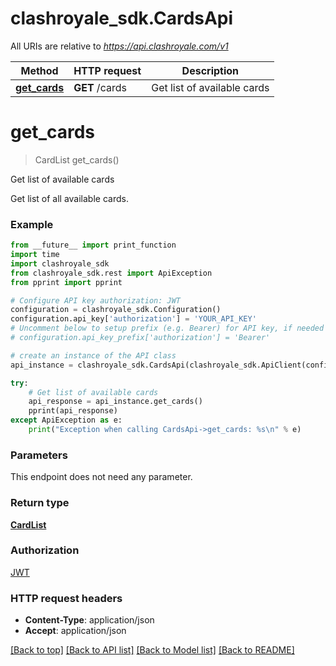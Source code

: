 # clashroyale_sdk.CardsApi

All URIs are relative to *https://api.clashroyale.com/v1*

Method | HTTP request | Description
------------- | ------------- | -------------
[**get_cards**](CardsApi.md#get_cards) | **GET** /cards | Get list of available cards


# **get_cards**
> CardList get_cards()

Get list of available cards

Get list of all available cards. 

### Example
```python
from __future__ import print_function
import time
import clashroyale_sdk
from clashroyale_sdk.rest import ApiException
from pprint import pprint

# Configure API key authorization: JWT
configuration = clashroyale_sdk.Configuration()
configuration.api_key['authorization'] = 'YOUR_API_KEY'
# Uncomment below to setup prefix (e.g. Bearer) for API key, if needed
# configuration.api_key_prefix['authorization'] = 'Bearer'

# create an instance of the API class
api_instance = clashroyale_sdk.CardsApi(clashroyale_sdk.ApiClient(configuration))

try:
    # Get list of available cards
    api_response = api_instance.get_cards()
    pprint(api_response)
except ApiException as e:
    print("Exception when calling CardsApi->get_cards: %s\n" % e)
```

### Parameters
This endpoint does not need any parameter.

### Return type

[**CardList**](CardList.md)

### Authorization

[JWT](../README.md#JWT)

### HTTP request headers

 - **Content-Type**: application/json
 - **Accept**: application/json

[[Back to top]](#) [[Back to API list]](../README.md#documentation-for-api-endpoints) [[Back to Model list]](../README.md#documentation-for-models) [[Back to README]](../README.md)

